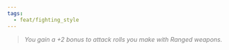 ```yaml
---
tags:
  - feat/fighting_style
---
```

> *<span style="color:rgb(125, 125, 125)">You gain a +2 bonus to attack rolls you make with Ranged weapons.</span>*
